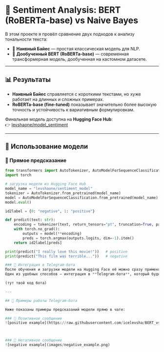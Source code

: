 # 📝 Sentiment Analysis: BERT (RoBERTa-base) vs Naive Bayes

В этом проекте я провёл сравнение двух подходов к анализу тональности текста:

- 🔹 **Наивный Байес** — простая классическая модель для NLP.  
- 🔹 **Дообученный BERT (RoBERTa-base)** — современная трансформерная модель, дообученная на кастомном датасете.  

---

## 📊 Результаты

- **Наивный Байес** справляется с короткими текстами, но хуже работает на длинных и сложных примерах.  
- **RoBERTa-base (fine-tuned)** показывает значительно более высокую точность и устойчивость к вариативным формулировкам.  

Финальная модель доступна на **Hugging Face Hub**:  
👉 [levshaone/model_sentiment](https://huggingface.co/levshaone/model_sentiment)

---

## 🚀 Использование модели

### 🔹 Прямое предсказание
```python
from transformers import AutoTokenizer, AutoModelForSequenceClassification
import torch

# загрузка модели из Hugging Face Hub
model_name = "levshaone/sentiment_model"
tokenizer = AutoTokenizer.from_pretrained(model_name)
model = AutoModelForSequenceClassification.from_pretrained(model_name)
model.eval()

id2label = {0: "negative", 1: "positive"}

def predict(text: str):
    encoding = tokenizer(text, return_tensors="pt", truncation=True, padding=True)
    with torch.no_grad():
        outputs = model(**encoding)
        preds = torch.argmax(outputs.logits, dim=-1).item()
    return id2label[preds]

print(predict("I really love this movie!"))   # positive
print(predict("This film was terrible..."))   # negative

### 🔹 Интеграция в Telegram-бота
После обучения и загрузки модели на Hugging Face её можно сразу применять в реальных проектах.  
Один из удобных способов — интеграция в **Telegram-бота**, который будет анализировать сообщения пользователей в режиме реального времени.

(тут твой код бота)

---

## 📱 Примеры работы Telegram-бота

Ниже показаны примеры предсказаний модели прямо в чате:

### 🔹 Позитивное сообщение
![positive example](https://raw.githubusercontent.com/icelevsha/BERT_vs_Naive_Bayes/main/images/positive.png)



### 🔹 Негативное сообщение
![negative example](images/negative_example.png)
